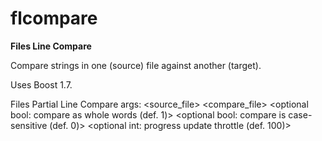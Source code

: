 # flcompare
**Files Line Compare**

Compare strings in one (source) file against another (target).

Uses Boost 1.7.

Files Partial Line Compare args:
        <source_file>
        <compare_file>
        <optional bool: compare as whole words (def. 1)>
        <optional bool: compare is case-sensitive (def. 0)>
        <optional int: progress update throttle (def. 100)>
